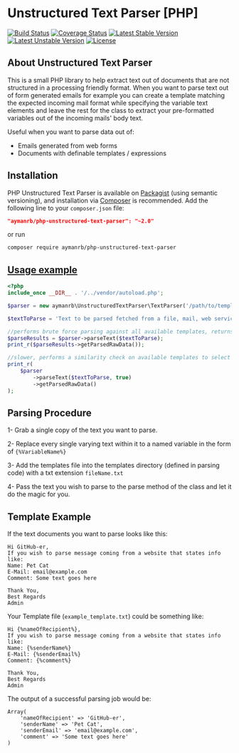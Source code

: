 Unstructured Text Parser [PHP]
===========================================
[![Build Status](https://travis-ci.org/aymanrb/php-unstructured-text-parser.svg?branch=master)](https://travis-ci.org/aymanrb/php-unstructured-text-parser)
[![Coverage Status](https://coveralls.io/repos/github/aymanrb/php-unstructured-text-parser/badge.svg?branch=master)](https://coveralls.io/github/aymanrb/php-unstructured-text-parser?branch=master)
[![Latest Stable Version](https://poser.pugx.org/aymanrb/php-unstructured-text-parser/v/stable.svg)](https://packagist.org/packages/aymanrb/php-unstructured-text-parser)
[![Latest Unstable Version](https://poser.pugx.org/aymanrb/php-unstructured-text-parser/v/unstable.svg)](https://packagist.org/packages/aymanrb/php-unstructured-text-parser)
[![License](https://poser.pugx.org/aymanrb/php-unstructured-text-parser/license.svg)](https://packagist.org/packages/aymanrb/php-unstructured-text-parser)


About Unstructured Text Parser
----------------------------------
This is a small PHP library to help extract text out of documents that are not structured in a processing friendly format. 
When you want to parse text out of form generated emails for example you can create a template matching the expected incoming mail format 
while specifying the variable text elements and leave the rest for the class to extract your pre-formatted variables out of the incoming mails' body text.

Useful when you want to parse data out of:
* Emails generated from web forms
* Documents with definable templates / expressions

Installation
----------
PHP Unstructured Text Parser is available on [Packagist](https://packagist.org/packages/aymanrb/php-unstructured-text-parser) (using semantic versioning), and installation via [Composer](https://getcomposer.org) is recommended. 
Add the following line to your `composer.json` file:

```json
"aymanrb/php-unstructured-text-parser": "~2.0"
```

or run

```sh
composer require aymanrb/php-unstructured-text-parser
```


[Usage example](https://github.com/aymanrb/php-unstructured-text-parser/blob/master/examples/run.php)
----------
```php
<?php
include_once __DIR__ . '/../vendor/autoload.php';

$parser = new aymanrb\UnstructuredTextParser\TextParser('/path/to/templatesDirectory');

$textToParse = 'Text to be parsed fetched from a file, mail, web service, or even added directly to the a string variable like this';

//performs brute force parsing against all available templates, returns first match successful parsing
$parseResults = $parser->parseText($textToParse);
print_r($parseResults->getParsedRawData());

//slower, performs a similarity check on available templates to select the most matching template before parsing
print_r(
    $parser
        ->parseText($textToParse, true)
        ->getParsedRawData()
);
```

Parsing Procedure
----------
1- Grab a single copy of the text you want to parse.

2- Replace every single varying text within it to a named variable in the form of ``{%VariableName%}``

3- Add the templates file into the templates directory (defined in parsing code) with a txt extension ``fileName.txt``

4- Pass the text you wish to parse to the parse method of the class and let it do the magic for you.

Template Example
------------------------
If the text documents you want to parse looks like this:

```
Hi GitHub-er,
If you wish to parse message coming from a website that states info like:
Name: Pet Cat
E-Mail: email@example.com
Comment: Some text goes here

Thank You,
Best Regards
Admin
```

Your Template file (``example_template.txt``) could be something like:

```
Hi {%nameOfRecipient%},
If you wish to parse message coming from a website that states info like:
Name: {%senderName%}
E-Mail: {%senderEmail%}
Comment: {%comment%}

Thank You,
Best Regards
Admin
```

The output of a successful parsing job would be:

```
Array(
    'nameOfRecipient' => 'GitHub-er',
    'senderName' => 'Pet Cat',
    'senderEmail' => 'email@example.com',
    'comment' => 'Some text goes here'
)
```